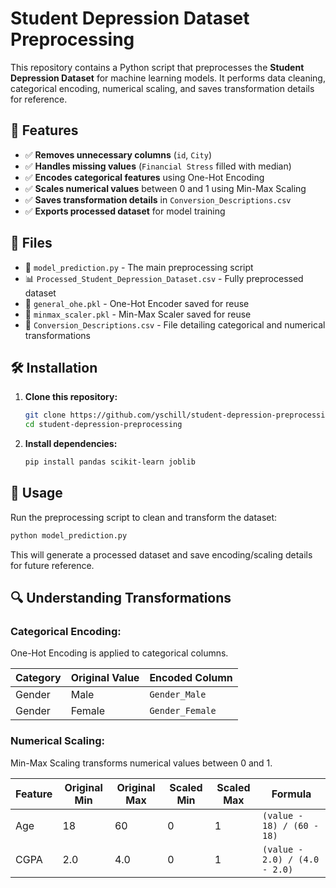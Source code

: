 # Student Depression Dataset Preprocessing

This repository contains a Python script that preprocesses the **Student Depression Dataset** for machine learning models. It performs data cleaning, categorical encoding, numerical scaling, and saves transformation details for reference.

## 📌 Features
- ✅ **Removes unnecessary columns** (`id`, `City`)
- ✅ **Handles missing values** (`Financial Stress` filled with median)
- ✅ **Encodes categorical features** using One-Hot Encoding
- ✅ **Scales numerical values** between 0 and 1 using Min-Max Scaling
- ✅ **Saves transformation details** in `Conversion_Descriptions.csv`
- ✅ **Exports processed dataset** for model training

## 📂 Files
- 📜 `model_prediction.py` - The main preprocessing script
- 📊 `Processed_Student_Depression_Dataset.csv` - Fully preprocessed dataset
- 🔧 `general_ohe.pkl` - One-Hot Encoder saved for reuse
- 🔧 `minmax_scaler.pkl` - Min-Max Scaler saved for reuse
- 📄 `Conversion_Descriptions.csv` - File detailing categorical and numerical transformations

## 🛠 Installation
1. **Clone this repository:**
   ```sh
   git clone https://github.com/yschill/student-depression-preprocessing.git
   cd student-depression-preprocessing
   ```
2. **Install dependencies:**
   ```sh
   pip install pandas scikit-learn joblib
   ```

## 🚀 Usage
Run the preprocessing script to clean and transform the dataset:
```sh
python model_prediction.py
```
This will generate a processed dataset and save encoding/scaling details for future reference.

## 🔍 Understanding Transformations
### **Categorical Encoding:**
One-Hot Encoding is applied to categorical columns.

| Category  | Original Value | Encoded Column |
|-----------|---------------|----------------|
| Gender    | Male          | `Gender_Male`  |
| Gender    | Female        | `Gender_Female` |

### **Numerical Scaling:**
Min-Max Scaling transforms numerical values between 0 and 1.

| Feature           | Original Min | Original Max | Scaled Min | Scaled Max | Formula |
|------------------|-------------|-------------|-----------|-----------|---------|
| Age             | 18          | 60          | 0         | 1         | `(value - 18) / (60 - 18)` |
| CGPA            | 2.0         | 4.0         | 0         | 1         | `(value - 2.0) / (4.0 - 2.0)` |

